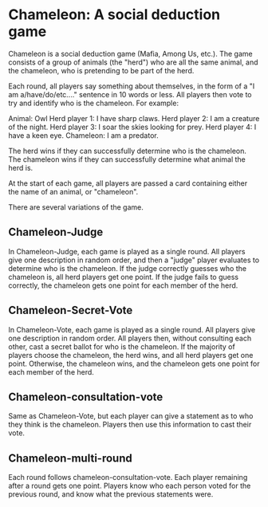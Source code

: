 # Chameleon: A social deduction game

Chameleon is a social deduction game (Mafia, Among Us, etc.). The game consists of a group of animals (the "herd") who are all the same animal, and the chameleon, who is pretending to be part of the herd. 

Each round, all players say something about themselves, in the form of a "I am a/have/do/etc...." sentence in 10 words or less. All players then vote to try and identify who is the chameleon. For example:

Animal: Owl
Herd player 1: I have sharp claws.
Herd player 2: I am a creature of the night.
Herd player 3: I soar the skies looking for prey.
Herd player 4: I have a keen eye.
Chameleon: I am a predator.

The herd wins if they can successfully determine who is the chameleon. The chameleon wins if they can successfully determine what animal the herd is.

At the start of each game, all players are passed a card containing either the name of an animal, or "chameleon".

There are several variations of the game.

## Chameleon-Judge
In Chameleon-Judge, each game is played as a single round. All players give one description in random order, and then a "judge" player evaluates to determine who is the chameleon. If the judge correctly guesses who the chameleon is, all herd players get one point. If the judge fails to guess correctly, the chameleon gets one point for each member of the herd.

## Chameleon-Secret-Vote
In Chameleon-Vote, each game is played as a single round. All players give one description in random order. All players then, without consulting each other, cast a secret ballot for who is the chameleon. If the majority of players choose the chameleon, the herd wins, and all herd players get one point. Otherwise, the chameleon wins, and the chameleon gets one point for each member of the herd.

## Chameleon-consultation-vote
Same as Chameleon-Vote, but each player can give a statement as to who they think is the chameleon. Players then use this information to cast their vote. 

## Chameleon-multi-round
Each round follows chameleon-consultation-vote. Each player remaining after a round gets one point. Players know who each person voted for the previous round, and know what the previous statements were. 